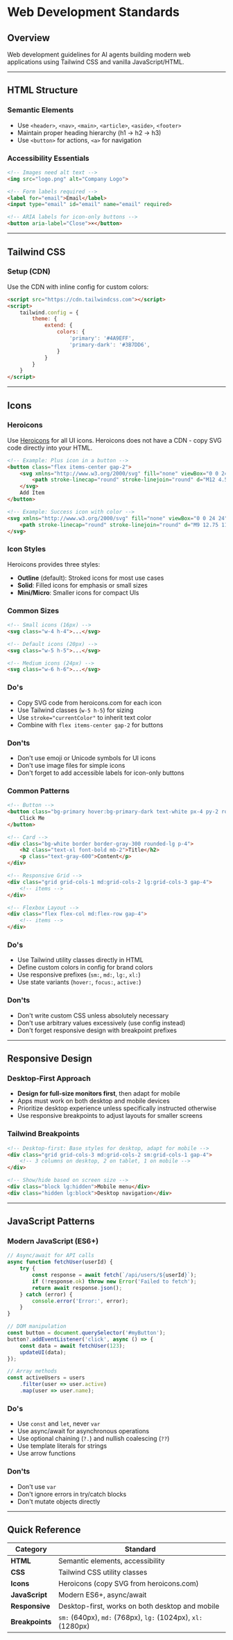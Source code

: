 # Web Development Standards

## Overview
Web development guidelines for AI agents building modern web applications using Tailwind CSS and vanilla JavaScript/HTML.

---

## HTML Structure

### Semantic Elements
- Use `<header>`, `<nav>`, `<main>`, `<article>`, `<aside>`, `<footer>`
- Maintain proper heading hierarchy (h1 → h2 → h3)
- Use `<button>` for actions, `<a>` for navigation

### Accessibility Essentials
```html
<!-- Images need alt text -->
<img src="logo.png" alt="Company Logo">

<!-- Form labels required -->
<label for="email">Email</label>
<input type="email" id="email" name="email" required>

<!-- ARIA labels for icon-only buttons -->
<button aria-label="Close">×</button>
```

---

## Tailwind CSS

### Setup (CDN)
Use the CDN with inline config for custom colors:

```html
<script src="https://cdn.tailwindcss.com"></script>
<script>
    tailwind.config = {
        theme: {
            extend: {
                colors: {
                    'primary': '#4A9EFF',
                    'primary-dark': '#3B7DD6',
                }
            }
        }
    }
</script>
```

---

## Icons

### Heroicons
Use [Heroicons](https://heroicons.com/) for all UI icons. Heroicons does not have a CDN - copy SVG code directly into your HTML.

```html
<!-- Example: Plus icon in a button -->
<button class="flex items-center gap-2">
    <svg xmlns="http://www.w3.org/2000/svg" fill="none" viewBox="0 0 24 24" stroke-width="1.5" stroke="currentColor" class="w-5 h-5">
        <path stroke-linecap="round" stroke-linejoin="round" d="M12 4.5v15m7.5-7.5h-15" />
    </svg>
    Add Item
</button>

<!-- Example: Success icon with color -->
<svg xmlns="http://www.w3.org/2000/svg" fill="none" viewBox="0 0 24 24" stroke-width="1.5" stroke="currentColor" class="w-6 h-6 text-green-600">
    <path stroke-linecap="round" stroke-linejoin="round" d="M9 12.75 11.25 15 15 9.75M21 12a9 9 0 1 1-18 0 9 9 0 0 1 18 0Z" />
</svg>
```

### Icon Styles
Heroicons provides three styles:
- **Outline** (default): Stroked icons for most use cases
- **Solid**: Filled icons for emphasis or small sizes
- **Mini/Micro**: Smaller icons for compact UIs

### Common Sizes
```html
<!-- Small icons (16px) -->
<svg class="w-4 h-4">...</svg>

<!-- Default icons (20px) -->
<svg class="w-5 h-5">...</svg>

<!-- Medium icons (24px) -->
<svg class="w-6 h-6">...</svg>
```

### Do's
- Copy SVG code from heroicons.com for each icon
- Use Tailwind classes (`w-5 h-5`) for sizing
- Use `stroke="currentColor"` to inherit text color
- Combine with `flex items-center gap-2` for buttons

### Don'ts
- Don't use emoji or Unicode symbols for UI icons
- Don't use image files for simple icons
- Don't forget to add accessible labels for icon-only buttons

### Common Patterns
```html
<!-- Button -->
<button class="bg-primary hover:bg-primary-dark text-white px-4 py-2 rounded">
    Click Me
</button>

<!-- Card -->
<div class="bg-white border border-gray-300 rounded-lg p-4">
    <h2 class="text-xl font-bold mb-2">Title</h2>
    <p class="text-gray-600">Content</p>
</div>

<!-- Responsive Grid -->
<div class="grid grid-cols-1 md:grid-cols-2 lg:grid-cols-3 gap-4">
    <!-- items -->
</div>

<!-- Flexbox Layout -->
<div class="flex flex-col md:flex-row gap-4">
    <!-- items -->
</div>
```

### Do's
- Use Tailwind utility classes directly in HTML
- Define custom colors in config for brand colors
- Use responsive prefixes (`sm:`, `md:`, `lg:`, `xl:`)
- Use state variants (`hover:`, `focus:`, `active:`)

### Don'ts
- Don't write custom CSS unless absolutely necessary
- Don't use arbitrary values excessively (use config instead)
- Don't forget responsive design with breakpoint prefixes

---

## Responsive Design

### Desktop-First Approach
- **Design for full-size monitors first**, then adapt for mobile
- Apps must work on both desktop and mobile devices
- Prioritize desktop experience unless specifically instructed otherwise
- Use responsive breakpoints to adjust layouts for smaller screens

### Tailwind Breakpoints
```html
<!-- Desktop-first: Base styles for desktop, adapt for mobile -->
<div class="grid grid-cols-3 md:grid-cols-2 sm:grid-cols-1 gap-4">
    <!-- 3 columns on desktop, 2 on tablet, 1 on mobile -->
</div>

<!-- Show/hide based on screen size -->
<div class="block lg:hidden">Mobile menu</div>
<div class="hidden lg:block">Desktop navigation</div>
```

---

## JavaScript Patterns

### Modern JavaScript (ES6+)
```javascript
// Async/await for API calls
async function fetchUser(userId) {
    try {
        const response = await fetch(`/api/users/${userId}`);
        if (!response.ok) throw new Error('Failed to fetch');
        return await response.json();
    } catch (error) {
        console.error('Error:', error);
    }
}

// DOM manipulation
const button = document.querySelector('#myButton');
button?.addEventListener('click', async () => {
    const data = await fetchUser(123);
    updateUI(data);
});

// Array methods
const activeUsers = users
    .filter(user => user.active)
    .map(user => user.name);
```

### Do's
- Use `const` and `let`, never `var`
- Use async/await for asynchronous operations
- Use optional chaining (`?.`) and nullish coalescing (`??`)
- Use template literals for strings
- Use arrow functions

### Don'ts
- Don't use `var`
- Don't ignore errors in try/catch blocks
- Don't mutate objects directly

---

## Quick Reference

| Category | Standard |
|----------|----------|
| **HTML** | Semantic elements, accessibility |
| **CSS** | Tailwind CSS utility classes |
| **Icons** | Heroicons (copy SVG from heroicons.com) |
| **JavaScript** | Modern ES6+, async/await |
| **Responsive** | Desktop-first, works on both desktop and mobile |
| **Breakpoints** | `sm:` (640px), `md:` (768px), `lg:` (1024px), `xl:` (1280px) |
